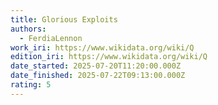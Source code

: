 ```yaml
---
title: Glorious Exploits
authors:
  - FerdiaLennon
work_iri: https://www.wikidata.org/wiki/Q
edition_iri: https://www.wikidata.org/wiki/Q
date_started: 2025-07-20T11:20:00.000Z
date_finished: 2025-07-22T09:13:00.000Z
rating: 5
---
```

